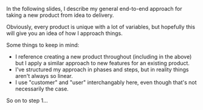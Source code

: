 In the following slides, I describe my general end-to-end approach for taking a new product from idea to delivery.

Obviously, every product is unique with a lot of variables, but hopefully this will give you an idea of how I approach things.

Some things to keep in mind:

- I reference creating a new product throughout (including in the above) but I apply a similar approach to new features for an existing product.
- I've structured my approach in phases and steps, but in reality things aren't always so linear.
- I use "customer" and "user" interchangably here, even though that's not necessarily the case.

So on to step 1...
